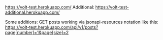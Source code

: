 https://volt-test.herokuapp.com/
Additional:
https://volt-test-additional.herokuapp.com/

Some additions:
GET posts working via jsonapi-resources notation
like this: https://volt-test.herokuapp.com/api/v1/posts?page[number]=1&page[size]=2